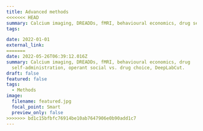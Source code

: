 ```yaml
---
title: Advanced methods
<<<<<<< HEAD
summary: Calcium imaging, DREADDs, fMRI, behavioural economics, drug self-administration, operant social vs. drug choice, DeepLabCut.
tags:

date: 2022-01-01
external_link: 
=======
date: 2022-05-26T06:39:12.016Z
summary: Calcium imaging, DREADDs, fMRI, behavioural economics, drug
  self-administration, operant social vs. drug choice, DeepLabCut.
draft: false
featured: false
tags:
  - Methods
image:
  filename: featured.jpg
  focal_point: Smart
  preview_only: false
>>>>>>> bd1c15bfbfc76914be10ab7647906e0b90add1c7
---
```

